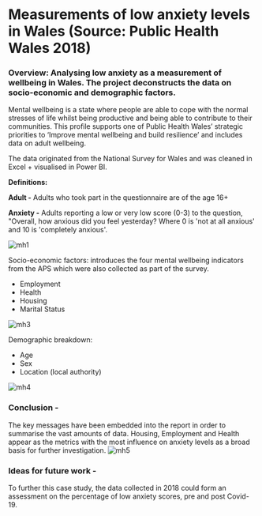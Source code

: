 # Measurements of low anxiety levels in Wales (Source: Public Health Wales 2018)

### Overview: Analysing low anxiety as a measurement of wellbeing in Wales. The project deconstructs the data on socio-economic and demographic factors.

Mental wellbeing is a state where people are able to cope with the normal stresses of life whilst being productive and being able to contribute to their communities. This profile supports one of Public Health Wales’ strategic priorities to ‘Improve mental wellbeing and build resilience’ and includes data on adult wellbeing.

The data originated from the National Survey for Wales and was cleaned in Excel + visualised in Power BI. 

**Definitions:**

**Adult -** Adults who took part in the questionnaire are of the age 16+

**Anxiety -** Adults reporting a low or very low score (0-3) to the question, "Overall, how anxious did you feel yesterday? Where 0 is 'not at all anxious' and 10 is 'completely anxious'.

![mh1](https://user-images.githubusercontent.com/99413257/157246825-0eccabd6-93b2-4465-9a0b-598b89c56c6f.jpg)

Socio-economic factors: 
introduces the four mental wellbeing indicators from the APS which were also collected as part of the survey. 

- Employment
- Health
- Housing
- Marital Status


![mh3](https://user-images.githubusercontent.com/99413257/157246982-7765182c-cd8e-473f-b5c0-42c5272117a8.jpg)

Demographic breakdown:

- Age
- Sex
- Location (local authority)


![mh4](https://user-images.githubusercontent.com/99413257/157246998-e355c668-d4bd-4085-abd1-f68420520bc9.jpg)

### Conclusion -
The key messages have been embedded into the report in order to summarise the vast amounts of data. Housing, Employment and Health appear as the metrics with the most influence on anxiety levels as a broad basis for further investigation. 
![mh5](https://user-images.githubusercontent.com/99413257/157247014-77013f73-adfb-4780-a002-28246ee9af39.jpg)

### Ideas for future work -

To further this case study, the data collected in 2018 could form an assessment on the percentage of low anxiety scores, pre and post Covid-19. 
